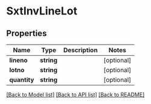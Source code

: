 # SxtInvLineLot

## Properties
Name | Type | Description | Notes
------------ | ------------- | ------------- | -------------
**lineno** | **string** |  | [optional] 
**lotno** | **string** |  | [optional] 
**quantity** | **string** |  | [optional] 

[[Back to Model list]](../README.md#documentation-for-models) [[Back to API list]](../README.md#documentation-for-api-endpoints) [[Back to README]](../README.md)


